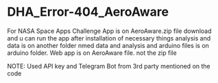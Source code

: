 # DHA_Error-404_AeroAware
For NASA Space Apps Challenge
App is on AeroAware.zip file
download and u can run the app after installation of necessary things
analysis and data is on another folder nmed data and analysis
and arduino files is on arduino folder.
Web app is on AeroAware file. not the zip file

NOTE: Used API key and Telegram Bot from 3rd party
mentioned on the code
